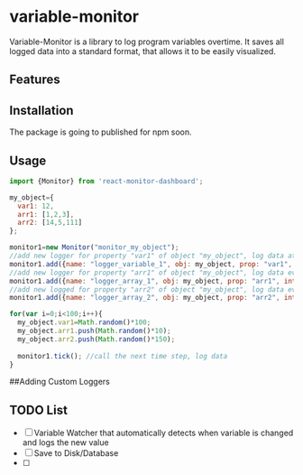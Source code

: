 # variable-monitor
Variable-Monitor is a library to log program variables overtime. It saves all logged data into a standard format, that allows it to be easily visualized.

## Features

## Installation
The package is going to published for npm soon.


## Usage

```javascript
import {Monitor} from 'react-monitor-dashboard';

my_object={
  var1: 12,
  arr1: [1,2,3],
  arr2: [14,5,111]
};

monitor1=new Monitor("monitor_my_object");
//add new logger for property "var1" of object "my_object", log data at every time step"
monitor1.add({name: "logger_variable_1", obj: my_object, prop: "var1", interval: 1});
//add new logger for property "arr1" of object "my_object", log data every 2 time steps"
monitor1.add({name: "logger_array_1", obj: my_object, prop: "arr1", interval: 2});
//add new logged for property "arr2" of object "my_object", log data every 100 time steps"
monitor1.add({name: "logger_array_2", obj: my_object, prop: "arr2", interval: 100}); 

for(var i=0;i<100;i++){
  my_object.var1=Math.random()*100;
  my_object.arr1.push(Math.random()*10);
  my_object.arr2.push(Math.random()*150);
  
  monitor1.tick(); //call the next time step, log data
}
``` 

##Adding Custom Loggers



## TODO List

- [ ] Variable Watcher that automatically detects when variable is changed and logs the new value
- [ ] Save to Disk/Database
- [ ] 